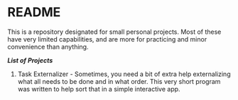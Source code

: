 # README #
This is a repository designated for small personal projects. Most of these have very limited capabilities, and are more for practicing and minor convenience than anything.

***List of Projects***
1. Task Externalizer - Sometimes, you need a bit of extra help externalizing what all needs to be done and in what order. This very short program was written to help sort that in a simple interactive app.
